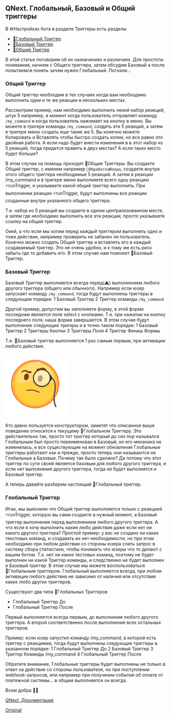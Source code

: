 ## QNext. Глобальный, Базовый и Общий триггеры

В ⚙️Настройках бота в разделе Триггеры есть разделы
* [🤖Глобальный Триггер](#глобальныи-триггер)
* [🔗Базовый Триггер ](#базовыи-триггер)
* [🔗Общий Триггер](#общии-триггер)

В этой статье поговорим об их назначениях и различиях.  Для простоты понимания, начнем с Общего триггера, затем обсудим Базовый а после попытаемся понять зачем нужен Глобальный. Погнали...
### Общий Триггер

Общий триггер необходим в тех случаях когда вам необходимо выполнить одни и те же реакции в нескольких местах.

Рассмотрим пример, нам необходимо выполнить некий набор реакций, штук 5 например, в момент когда пользователь отправляет команду `/my_command` и когда пользователь нажимает на кнопку в меню. Вы можете в тригере команды `/my_command`, создать эти 5 реакций, а затем в тригере меню создать еще такие же 5. Вы конечно можете Копировать и Вставлять чтобы быстро создать копии, но все равно это двойная работа. А если надо будет внести изменения в в этот набор из 5 реакций, тогда придется править в двух местах? А если таких место будет больше?

В этом случае на помощь приходят 🔗Общие Триггеры. Вы создаете Общий триггер, с именем например `🔗ОбработкаЮзера`, создаете внутри этого общего триггера необходимые 5 реакций. А затем в реакции /my_command и в тригере меню выполняете всего одну реакцию ⚡️runTrigger, и указываете какой общий триггер выполнить. При выполнении реакции ⚡️runTrigger, будут выполнены все реакции созданные внутри указанного общего триггера. 

Т.е. набор из 5 реакций вы создаете в одном централизованном месте, а затем где необходимо выполнить все эти реакции, просто указываете ссылку на общий триггер.

Окей, а что если мы хотим перед каждый триггером выполнять одно и тоже действие, например проверить не забанен ли пользователь. Конечно можно создать Общий триггер и вставлять его в каждый создаваемый триггер. Это не очень удобно, и к тому же есть риск забыть где то добавить его. В этом случае нам поможет 🔗Базовый Триггер.
### Базовый Триггер

Базовый Триггер выполняется всегда перед(⚠️) выполнением любого другого триггера (общего или обычного). Например если юзер запускает команду `/my_command`, тогда будут выполнены триггеры в следующем порядке:
1 Базовый Триггер
2 Триггер команды `/my_command`

Другой пример, допустим вы заполняете форму, в этой форме последним является поле select с кнопками. Т.е. при нажатии на кнопку последнего поля, наша форма завершается. В этом случае будут выполнение следующие тригеры и в точно таком порядке:
1 Базовый Триггер
2 Триггеры Кнопки
3 Триггеры Поля
4 Триггер Финиш Формы

Т.е. 🔗Базовый триггер выполняется 1 раз самым первым, при активации любого действия.

![Погодите ка, это же 🔗Глобальный Триггер... ? ](./1.gif)

Кто давно пользуется конструктором, заметят что описанное выше поведение относится к текущему 🔗Глобальном Триггеру. Это действительно так, просто тот триггер который до сих пор назывался Глобальным был просто переименован в Базовый, но его механика не изменилась, и все существующие на момент обновления Глобальные триггеры работают как и прежде, просто теперь они называются не Глобальные а Базовые. Почему так было сделано? Да потому что этот триггер по сути своей является базовым для любого другого триггера, и если нет выполнения другого триггера, тогда не будет выполнятся и Базовый триггер. 

А теперь давайте разберем настоящий 🔗Глобальный триггер.
### Глобальный Триггер

Итак, мы выяснили что Общий триггер выполняется только с реакцией ⚡️runTrigger, которую вы сами создаете в нужный момент, а Базовый триггер выполнения перед выполнением любого другого триггера. А что если я хочу выполнить какие любо действия даже если нет ни какого другого триггера? Простой пример: у вас не создано ни каких текстовых команд, и создавать их нет необходимости, но при этом необходимо при любом действии со стороны юзера слать запрос в систему сбора статистики, чтобы понимать что юзеры что то делают с вашим ботом. Т.к. нет ни каких тестовых команд, поэтому не будет выполнен ни какой Триггер команды, и следственно не будет выполнен и Базовый триггер. В этом случае мы можете воспользоваться 🔗Глобальным триггером. Глобальный выполняется всегда, при любом активации любого действия не зависимо от наличия или отсутствия каких любо других триггеров. 

Существуют два типа 🔗Глобальных Триггеров
* Глобальный Триггер До
* Глобальный Триггер После

Первый выполняется всегда первым, до выполнения любого другого триггера. А второй соответственно после выполнения всех остальных триггеров. 

Пример: если юзер запустил команду /my_command, в которой есть триггер с реакциями, тогда будут выполнены следующие триггеры в указанном порядке:
1 Глобальный Триггер До
2 Базовый Триггер
3 Триггер Команды /my_command
4 Глобальный Триггер После

Обратите внимание, Глобальные триггеры будет выполнены не только в ответ на действие со стороны пользователя, но при поступлении webhook-запросов, или например при получении события об оплате от платежной системы... в общем выполняется он всегда.



Всем добра 💆‍♀️



[QNext. Документация](/docs-test/_export)




  
[Original](https://telegra.ph/QNext-Global-and-Base-Trigger-03-18)